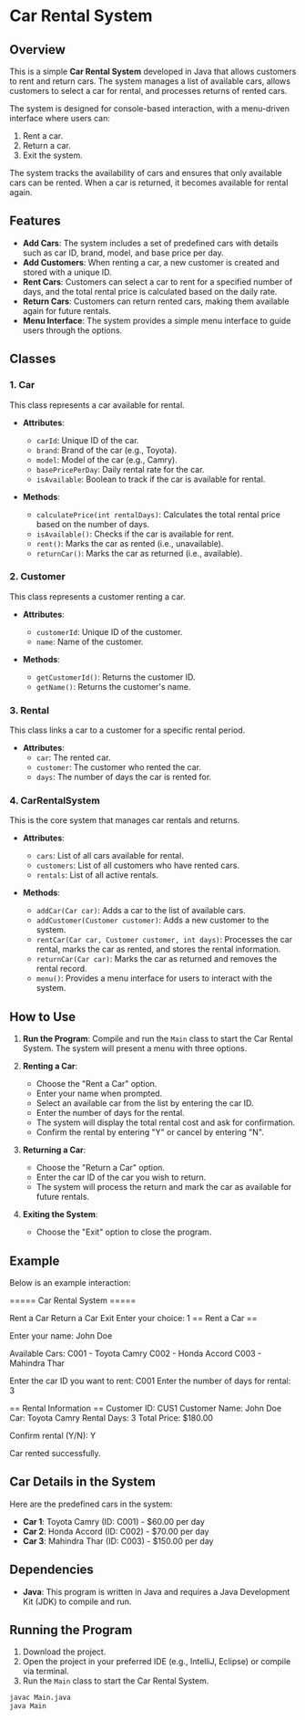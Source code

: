 # Car Rental System

## Overview

This is a simple **Car Rental System** developed in Java that allows customers to rent and return cars. The system manages a list of available cars, allows customers to select a car for rental, and processes returns of rented cars.

The system is designed for console-based interaction, with a menu-driven interface where users can:
1. Rent a car.
2. Return a car.
3. Exit the system.

The system tracks the availability of cars and ensures that only available cars can be rented. When a car is returned, it becomes available for rental again.

## Features

- **Add Cars**: The system includes a set of predefined cars with details such as car ID, brand, model, and base price per day.
- **Add Customers**: When renting a car, a new customer is created and stored with a unique ID.
- **Rent Cars**: Customers can select a car to rent for a specified number of days, and the total rental price is calculated based on the daily rate.
- **Return Cars**: Customers can return rented cars, making them available again for future rentals.
- **Menu Interface**: The system provides a simple menu interface to guide users through the options.
  
## Classes

### 1. Car
This class represents a car available for rental.

- **Attributes**:
  - `carId`: Unique ID of the car.
  - `brand`: Brand of the car (e.g., Toyota).
  - `model`: Model of the car (e.g., Camry).
  - `basePricePerDay`: Daily rental rate for the car.
  - `isAvailable`: Boolean to track if the car is available for rental.

- **Methods**:
  - `calculatePrice(int rentalDays)`: Calculates the total rental price based on the number of days.
  - `isAvailable()`: Checks if the car is available for rent.
  - `rent()`: Marks the car as rented (i.e., unavailable).
  - `returnCar()`: Marks the car as returned (i.e., available).

### 2. Customer
This class represents a customer renting a car.

- **Attributes**:
  - `customerId`: Unique ID of the customer.
  - `name`: Name of the customer.

- **Methods**:
  - `getCustomerId()`: Returns the customer ID.
  - `getName()`: Returns the customer's name.

### 3. Rental
This class links a car to a customer for a specific rental period.

- **Attributes**:
  - `car`: The rented car.
  - `customer`: The customer who rented the car.
  - `days`: The number of days the car is rented for.

### 4. CarRentalSystem
This is the core system that manages car rentals and returns.

- **Attributes**:
  - `cars`: List of all cars available for rental.
  - `customers`: List of all customers who have rented cars.
  - `rentals`: List of all active rentals.

- **Methods**:
  - `addCar(Car car)`: Adds a car to the list of available cars.
  - `addCustomer(Customer customer)`: Adds a new customer to the system.
  - `rentCar(Car car, Customer customer, int days)`: Processes the car rental, marks the car as rented, and stores the rental information.
  - `returnCar(Car car)`: Marks the car as returned and removes the rental record.
  - `menu()`: Provides a menu interface for users to interact with the system.

## How to Use

1. **Run the Program**:
   Compile and run the `Main` class to start the Car Rental System. The system will present a menu with three options.

2. **Renting a Car**:
   - Choose the "Rent a Car" option.
   - Enter your name when prompted.
   - Select an available car from the list by entering the car ID.
   - Enter the number of days for the rental.
   - The system will display the total rental cost and ask for confirmation.
   - Confirm the rental by entering "Y" or cancel by entering "N".

3. **Returning a Car**:
   - Choose the "Return a Car" option.
   - Enter the car ID of the car you wish to return.
   - The system will process the return and mark the car as available for future rentals.

4. **Exiting the System**:
   - Choose the "Exit" option to close the program.

## Example

Below is an example interaction:

===== Car Rental System =====

Rent a Car
Return a Car
Exit Enter your choice: 1
== Rent a Car ==

Enter your name: John Doe

Available Cars: C001 - Toyota Camry C002 - Honda Accord C003 - Mahindra Thar

Enter the car ID you want to rent: C001 Enter the number of days for rental: 3

== Rental Information == Customer ID: CUS1 Customer Name: John Doe Car: Toyota Camry Rental Days: 3 Total Price: $180.00

Confirm rental (Y/N): Y

Car rented successfully.


## Car Details in the System

Here are the predefined cars in the system:

- **Car 1**: Toyota Camry (ID: C001) - $60.00 per day
- **Car 2**: Honda Accord (ID: C002) - $70.00 per day
- **Car 3**: Mahindra Thar (ID: C003) - $150.00 per day

## Dependencies

- **Java**: This program is written in Java and requires a Java Development Kit (JDK) to compile and run.

## Running the Program

1. Download the project.
2. Open the project in your preferred IDE (e.g., IntelliJ, Eclipse) or compile via terminal.
3. Run the `Main` class to start the Car Rental System.

```bash
javac Main.java
java Main
